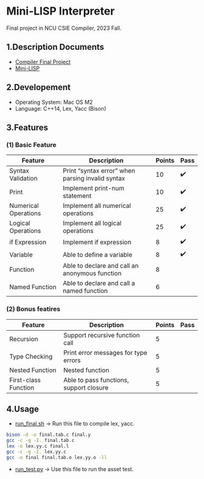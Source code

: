 # Mini-LISP Interpreter
Final project in NCU CSIE Compiler, 2023 Fall.

## 1.Description Documents
* [Compiler Final Project](./Compiler%20Final%20Project.pdf)
* [Mini-LISP](./Compiler%20Final%20Project.pdf)

## 2.Developement
* Operating System: Mac OS M2
* Language: C++14, Lex, Yacc (Bison)

## 3.Features
### (1) Basic Feature
| Feature              | Description                                       | Points | Pass |
|----------------------|---------------------------------------------------|--------|------|
| Syntax Validation    | Print “syntax error” when parsing invalid syntax  | 10     | ✔️   |
| Print                | Implement print-num statement                     | 10     | ✔️   |
| Numerical Operations | Implement all numerical operations                | 25     | ✔️   |
| Logical Operations   | Implement all logical operations                  | 25     | ✔️   |
| if Expression        | Implement if expression                           | 8      | ✔️   |
| Variable             | Able to define a variable                         | 8      | ✔️   |
| Function             | Able to declare and call an anonymous function    | 8      |     |
| Named Function       | Able to declare and call a named function         | 6      |     |

### (2) Bonus featires
| Feature              | Description                                       | Points | Pass |
|----------------------|---------------------------------------------------|--------|------|
| Recursion            | Support recursive function call                   | 5      |      |
| Type Checking        | Print error messages for type errors              | 5      |      |
| Nested Function      | Nested function                                   | 5      |      |
| First-class Function | Able to pass functions, support closure           | 5      |      |

## 4.Usage
* [run_final.sh](./run_final.sh) -> Run this file to compile lex, yacc.
```bash
bison -d -o final.tab.c final.y
gcc -c -g -I. final.tab.c
lex -o lex.yy.c final.l
gcc -c -g -I. lex.yy.c
gcc -o final final.tab.o lex.yy.o -ll
```
* [run_test.py](./run_test.py) -> Use this file to run the asset test.


